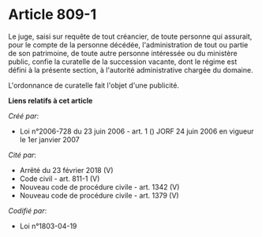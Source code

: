 # Article 809-1

Le juge, saisi sur requête de tout créancier, de toute personne qui assurait, pour le compte de la personne décédée,
l'administration de tout ou partie de son patrimoine, de toute autre personne intéressée ou du ministère public, confie la
curatelle de la succession vacante, dont le régime est défini à la présente section, à l'autorité administrative chargée du
domaine.

L'ordonnance de curatelle fait l'objet d'une publicité.

**Liens relatifs à cet article**

_Créé par_:

  - Loi n°2006-728 du 23 juin 2006 - art. 1 () JORF 24 juin 2006 en vigueur le 1er janvier 2007

_Cité par_:

  - Arrêté du 23 février 2018 (V)
  - Code civil - art. 811-1 (V)
  - Nouveau code de procédure civile - art. 1342 (V)
  - Nouveau code de procédure civile - art. 1379 (V)

_Codifié par_:

  - Loi n°1803-04-19

